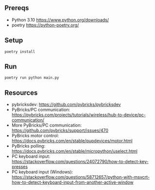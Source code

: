 ## Prereqs
* Python 3.10 https://www.python.org/downloads/
* poetry https://python-poetry.org/

## Setup
    
    poetry install

## Run
    
    poetry run python main.py

## Resources
* pybricksdev: https://github.com/pybricks/pybricksdev
* PyBricks/PC communication: https://pybricks.com/projects/tutorials/wireless/hub-to-device/pc-communication/
* More PyBricks/PC communication: https://github.com/pybricks/support/issues/470
* PyBricks motor control: https://docs.pybricks.com/en/stable/pupdevices/motor.html
* PyBricks polling: https://docs.pybricks.com/en/stable/micropython/uselect.html
* PC keyboard input: https://stackoverflow.com/questions/24072790/how-to-detect-key-presses
* PC keyboard input (Windows): https://stackoverflow.com/questions/58712657/python-with-msvcrt-how-to-detect-keyboard-input-from-another-active-window
